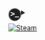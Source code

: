 


[<img align="left" alt="Terminal" width="26px" src="https://raw.githubusercontent.com/github/explore/80688e429a7d4ef2fca1e82350fe8e3517d3494d/topics/terminal/terminal.png" />][webdevplaylist]


<details>
  <summary></summary>
  
<!--START_SECTION:activity-->

<!--END_SECTION:activity-->
  <details>
  <summary></summary>
  


  


</details>
  <summary>
    <img src="https://raw.githubusercontent.com/Noconversation/Noconversation/master/github.svg">
  </summary>
</details>


 <a href="https://steamcommunity.com/id/novelpk/"><img src="https://img.shields.io/badge/Steam-000000?style=for-the-badge&logo=steam&logoColor=white" alt="Steam"></a>




[webdevplaylist]: https://youtu.be/T6kUPg_4k7w
